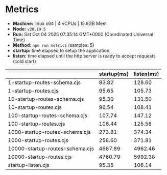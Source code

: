 # Metrics
* __Machine:__ linux x64 | 4 vCPUs | 15.6GB Mem
* __Node:__ `v20.19.5`
* __Run:__ Sat Oct 04 2025 07:35:14 GMT+0000 (Coordinated Universal Time)
* __Method:__ `npm run metrics` (samples: 5)
* __startup:__ time elapsed to setup the application
* __listen:__ time elapsed until the http server is ready to accept requests (cold start)

| | startup(ms) | listen(ms) |
|-| -       | -      |
| 1-startup-routes-schema.cjs | 93.82 | 128.60 |
| 1-startup-routes.cjs | 95.65 | 105.73 |
| 10-startup-routes-schema.cjs | 95.30 | 131.50 |
| 10-startup-routes.cjs | 96.54 | 108.41 |
| 100-startup-routes-schema.cjs | 107.74 | 147.12 |
| 100-startup-routes.cjs | 106.44 | 125.58 |
| 1000-startup-routes-schema.cjs | 273.81 | 374.34 |
| 1000-startup-routes.cjs | 258.60 | 371.81 |
| 10000-startup-routes-schema.cjs | 4687.89 | 4962.46 |
| 10000-startup-routes.cjs | 4760.79 | 5992.38 |
| startup-listen.cjs | 95.35 | 106.14 |
